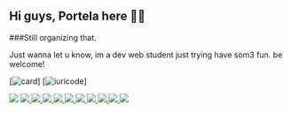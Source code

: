 ## Hi guys, Portela here 😮‍💨

###Still organizing that.

Just wanna let u know, im a dev web student just trying have som3 fun. be welcome!

[![card](https://github-readme-stats.vercel.app/api?username=theferp1&theme=radical&show_icons=true)]
[![iuricode](https://github-readme-stats.vercel.app/api/top-langs/?username=theferp1&layout=compact&theme=radical)]
<div>
  <a href="https://www.linkedin.com/in/thiago-portela-41a774251/" alt="Linkedin" target="_blank" rel="noopener noreferrer"><img src="https://img.shields.io/badge/LinkedIn-0077B5?style=for-the-badge&logo=linkedin&logoColor=white" /></a>
  <a href="https://github.com/theferp1" alt="GitHub" target="_blank" rel="noopener noreferrer"><img src="https://img.shields.io/badge/GitHub-100000?style=for-the-badge&logo=github&logoColor=white" />
  <a href="https://www.instagram.com/thiagofportela/" alt="Instagram" target="_blank" rel="noopener noreferrer"><img src="https://img.shields.io/badge/Instagram-E4405F?style=for-the-badge&logo=instagram&logoColor=white" />
  <img src="https://img.shields.io/badge/JavaScript-F7DF1E?style=for-the-badge&logo=javascript&logoColor=black" />
  <img src="https://img.shields.io/badge/TypeScript-007ACC?style=for-the-badge&logo=typescript&logoColor=white" />
  <img src="https://img.shields.io/badge/HTML5-E34F26?style=for-the-badge&logo=html5&logoColor=white" />
  <img src="https://img.shields.io/badge/CSS3-1572B6?style=for-the-badge&logo=css3&logoColor=white" />
  <img src="https://img.shields.io/badge/Python-14354C?style=for-the-badge&logo=python&logoColor=white" />
  <img src="https://img.shields.io/badge/React-20232A?style=for-the-badge&logo=react&logoColor=61DAFB" />
  <img src="https://img.shields.io/badge/styled--components-DB7093?style=for-the-badge&logo=styled-components&logoColor=white" />
  <img src="https://img.shields.io/badge/Gmail-D14836?style=for-the-badge&logo=gmail&logoColor=white" />
</div>
